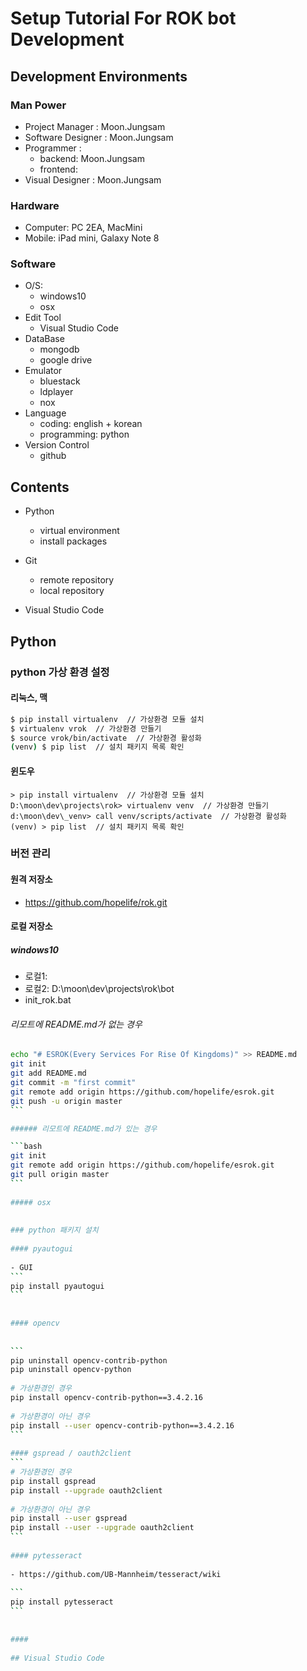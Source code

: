 # Setup Tutorial For ROK bot Development
 
## Development Environments
 
### Man Power
- Project Manager : Moon.Jungsam
- Software Designer : Moon.Jungsam
- Programmer : 
  - backend: Moon.Jungsam
  - frontend: 
- Visual Designer : Moon.Jungsam
 
 
### Hardware
- Computer: PC 2EA, MacMini
- Mobile: iPad mini, Galaxy Note 8
 
 
### Software
- O/S:
  - windows10
  - osx
- Edit Tool
  - Visual Studio Code
- DataBase
  - mongodb
  - google drive
- Emulator
  - bluestack
  - ldplayer
  - nox
- Language
  - coding: english + korean
  - programming: python
- Version Control
  - github
 
 
## Contents
- Python
  - virtual environment
  - install packages
 
- Git
  - remote repository
  - local repository
 
- Visual Studio Code
 
 
## Python
 
### python 가상 환경 설정
 
#### 리눅스, 맥
 
```bash
$ pip install virtualenv  // 가상환경 모듈 설치
$ virtualenv vrok  // 가상환경 만들기
$ source vrok/bin/activate  // 가상환경 활성화
(venv) $ pip list  // 설치 패키지 목록 확인
```
 
#### 윈도우
 
```
> pip install virtualenv  // 가상환경 모듈 설치
D:\moon\dev\projects\rok> virtualenv venv  // 가상환경 만들기
d:\moon\dev\_venv> call venv/scripts/activate  // 가상환경 활성화
(venv) > pip list  // 설치 패키지 목록 확인
```
 
### 버전 관리
 
#### 원격 저장소
 
- https://github.com/hopelife/rok.git
 
 
#### 로컬 저장소
 
##### windows10

- 로컬1: 
- 로컬2: D:\moon\dev\projects\rok\bot
- init_rok.bat

###### 리모트에 README.md가 없는 경우

````bash
echo "# ESROK(Every Services For Rise Of Kingdoms)" >> README.md
git init
git add README.md
git commit -m "first commit"
git remote add origin https://github.com/hopelife/esrok.git
git push -u origin master
```

###### 리모트에 README.md가 있는 경우

```bash
git init
git remote add origin https://github.com/hopelife/esrok.git
git pull origin master
```
 
##### osx
 
 
### python 패키지 설치
 
#### pyautogui
 
- GUI 
```
pip install pyautogui
```
 
 
#### opencv
 
 
```
pip uninstall opencv-contrib-python
pip uninstall opencv-python
 
# 가상환경인 경우
pip install opencv-contrib-python==3.4.2.16
 
# 가상환경이 아닌 경우
pip install --user opencv-contrib-python==3.4.2.16
```
 
#### gspread / oauth2client
```
# 가상환경인 경우
pip install gspread
pip install --upgrade oauth2client
 
# 가상환경이 아닌 경우
pip install --user gspread
pip install --user --upgrade oauth2client
```
 
#### pytesseract
 
- https://github.com/UB-Mannheim/tesseract/wiki
 
```
pip install pytesseract
```
 
 
#### 
 
## Visual Studio Code